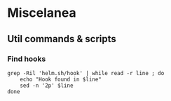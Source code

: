 # Miscelanea

## Util commands & scripts

### Find hooks
```shell
grep -Ril 'helm.sh/hook' | while read -r line ; do
    echo "Hook found in $line"
    sed -n '2p' $line   
done
```

